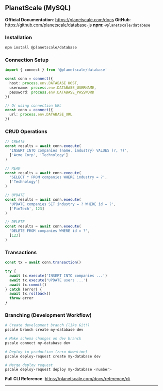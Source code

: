## PlanetScale (MySQL)

**Official Documentation**: https://planetscale.com/docs
**GitHub**: https://github.com/planetscale/database-js
**npm**: `@planetscale/database`

### Installation

```bash
npm install @planetscale/database
```

### Connection Setup

```typescript
import { connect } from '@planetscale/database'

const conn = connect({
  host: process.env.DATABASE_HOST,
  username: process.env.DATABASE_USERNAME,
  password: process.env.DATABASE_PASSWORD
})

// Or using connection URL
const conn = connect({
  url: process.env.DATABASE_URL
})
```

### CRUD Operations

```typescript
// CREATE
const results = await conn.execute(
  'INSERT INTO companies (name, industry) VALUES (?, ?)',
  ['Acme Corp', 'Technology']
)

// READ
const results = await conn.execute(
  'SELECT * FROM companies WHERE industry = ?',
  ['Technology']
)

// UPDATE
const results = await conn.execute(
  'UPDATE companies SET industry = ? WHERE id = ?',
  ['FinTech', 123]
)

// DELETE
const results = await conn.execute(
  'DELETE FROM companies WHERE id = ?',
  [123]
)
```

### Transactions

```typescript
const tx = await conn.transaction()

try {
  await tx.execute('INSERT INTO companies ...')
  await tx.execute('UPDATE users ...')
  await tx.commit()
} catch (error) {
  await tx.rollback()
  throw error
}
```

### Branching (Development Workflow)

```bash
# Create development branch (like Git!)
pscale branch create my-database dev

# Make schema changes on dev branch
pscale connect my-database dev

# Deploy to production (zero-downtime)
pscale deploy-request create my-database dev

# Merge deploy request
pscale deploy-request deploy my-database <number>
```

**Full CLI Reference**: https://planetscale.com/docs/reference/cli

---

